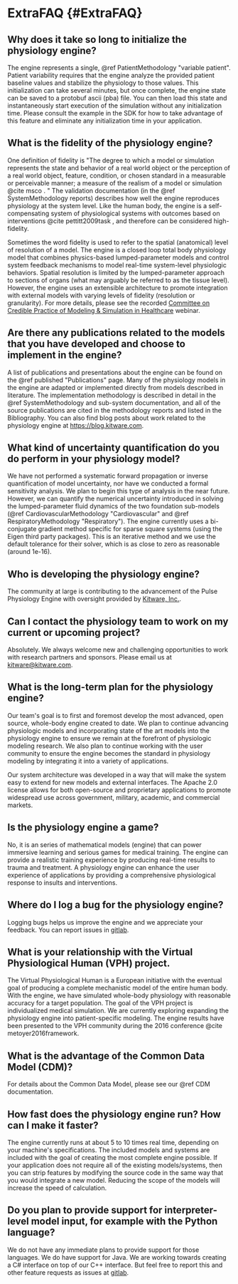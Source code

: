 ExtraFAQ {#ExtraFAQ}
============

## Why does it take so long to initialize the physiology engine?
The engine represents a single, @ref PatientMethodology "variable patient". 
Patient variability requires that the engine analyze the provided patient baseline values and stabilize the physiology to those values. 
This initialization can take several minutes, but once complete, the engine state can be saved to a protobuf ascii (pba) file.
You can then load this state and instantaneously start execution of the simulation without any initialization time.
Please consult the example in the SDK for how to take advantage of this feature and eliminate any initialization time in your application.

## What is the fidelity of the physiology engine?
One definition of fidelity is "The degree to which a model or simulation represents the state and 
behavior of a real world object or the perception of a real world object, feature, condition, or chosen 
standard in a measurable or perceivable manner; a measure of the realism of a model or simulation @cite msco . " 
The validation documentation (in the @ref SystemMethodology reports) describes how well the engine 
reproduces physiology at the system level. Like the human body, the engine is a self-compensating system of 
physiological systems with outcomes based on interventions @cite pettitt2009task , and therefore can be considered high-fidelity.

Sometimes the word fidelity is used to refer to the spatial (anatomical) level of resolution of a model. 
The engine is a closed loop 
total body physiology model that combines physics-based lumped-parameter models 
and control system feedback mechanisms to model real-time system-level 
physiologic behaviors. Spatial resolution is limited by the lumped-parameter approach 
to sections of organs (what may arguably be referred to as the tissue level). However, the engine
uses an extensible architecture to promote integration with external models with varying levels of 
fidelity (resolution or granularity). For more details, please see the recorded [Committee on Credible Practice of Modeling & Simulation 
in Healthcare](https://simtk.org/projects/cpms/ "CPMS") webinar.

## Are there any publications related to the models that you have developed and choose to implement in the engine?
A list of publications and presentations about the engine can be found on the @ref published "Publications" page. 
Many of the physiology models in the engine are adapted or implemented directly from models described in literature. 
The implementation methodology is described in detail in the @ref SystemMethodology and sub-system documentation, and 
all of the source publications are cited in the methodology reports and listed in the Bibliography. You can also find blog posts about work related to the physiology engine at https://blog.kitware.com.

## What kind of uncertainty quantification do you do perform in your physiology model?
We have not performed a systematic forward propagation or inverse quantification of model uncertainty, 
nor have we conducted a formal sensitivity analysis. We plan to begin this type of analysis in the near future. However, we can quantify the numerical 
uncertainty introduced in solving the lumped-parameter fluid dynamics of the two foundation sub-models 
(@ref CardiovascularMethodology "Cardiovascular" and @ref RespiratoryMethodology "Respiratory"). The engine currently uses a bi-conjugate 
gradient method specific for sparse square systems (using the Eigen third party packages). This is an 
iterative method and we use the default tolerance for their solver, which is as close to zero as reasonable (around 1e-16). 

## Who is developing the physiology engine?
The community at large is contributing to the advancement of the Pulse Physiology Engine with oversight provided by <a href="https://www.kitware.com/">Kitware, Inc.</a>.  

## Can I contact the physiology team to work on my current or upcoming project?
Absolutely. We always welcome new and challenging opportunities to 
work with research partners and sponsors. Please email us at kitware@kitware.com.

## What is the long-term plan for the physiology engine?
Our team's goal is to first and foremost develop the most advanced, 
open source, whole-body engine created to date. We plan to continue advancing physiologic models and incorporating state of the art models into the physiology engine to ensure we remain at the forefront of physiologic modeling research. We also plan to continue working with the user community to ensure 
the engine becomes the standard in physiology modeling by integrating it into a variety of applications.

Our system architecture was developed in a way that will make 
the system easy to extend for new models and external interfaces. The Apache 2.0 license 
allows for both open-source and proprietary applications to promote 
widespread use across government, military, academic, and commercial markets.

## Is the physiology engine a game?
No, it is an series of mathematical models (engine) that can power immersive 
learning and serious games for medical training. The 
engine can provide a realistic training experience by producing real-time 
results to trauma and treatment. A physiology engine can enhance the user experience of applications 
by providing a comprehensive physiological response to insults and interventions.

## Where do I log a bug for the physiology engine?
Logging bugs helps us improve the engine and we appreciate your 
feedback. You can report issues in <a href="https://gitlab.kitware.com/physiology/engine/issues">gitlab</a>.

## What is your relationship with the Virtual Physiological Human (VPH) project.
The Virtual Physiological Human is a European initiative with the eventual goal of producing a complete 
mechanistic model of the entire human body. With the engine, we have simulated whole-body physiology 
with reasonable accuracy for a target population. The goal of the VPH project is individualized 
medical simulation. We are currently exploring expanding the physiology engine into patient-specific modeling. The engine results have been presented
to the VPH community during the 2016 conference @cite metoyer2016framework.

## What is the advantage of the Common Data Model (CDM)?
For details about the Common Data Model, please see our @ref CDM documentation.

## How fast does the physiology engine run? How can I make it faster?
The engine currently runs at about 5 to 10 times real time, depending on your machine's specifications. The included models and systems are included with the goal of creating the most complete engine possible. If your application does not require all of the existing models/systems, 
then you can strip features by modifying the source code in the same way that you would integrate a new model. Reducing the scope of the models will increase the speed of calculation.

## Do you plan to provide support for interpreter-level model input, for example with the Python language?
We do not have any immediate plans to provide support for those languages. 
We do have support for Java. We are working towards creating a C# interface on top of our C++ interface. But feel free to report this and other feature requests as issues at <a href="https://gitlab.kitware.com/physiology/engine/issues">gitlab</a>.

